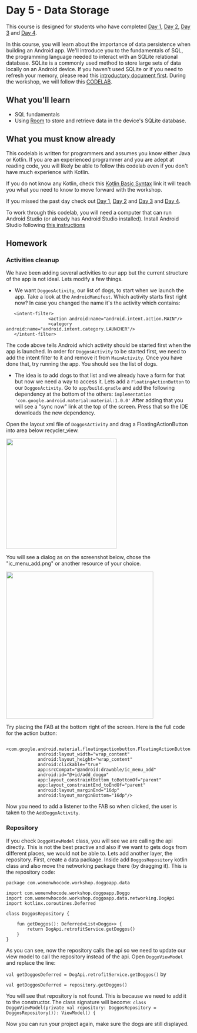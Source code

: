 # Day 5 - Data Storage

This course is designed for students who have completed [Day 1](https://github.com/WomenWhoCode/AndroidWorkshops_BCN/blob/master/Day1%20-%20Kotlin%20Basics/),  [Day 2](https://github.com/WomenWhoCode/AndroidWorkshops_BCN/blob/master/Day%202%20-%20Android%20Basics/),  [Day 3](https://github.com/WomenWhoCode/AndroidWorkshops_BCN/blob/master/Day%203%20-%20Multi%20Screen%20Apps/) and [Day 4](https://github.com/WomenWhoCode/AndroidWorkshops_BCN/blob/master/Day%204%20-%20Networking/).

In this course, you will learn about the importance of data persistence when building an Android app. We'll introduce you to the fundamentals of SQL, the programming language needed to interact with an SQLite relational database. SQLite is a commonly used method to store large sets of data locally on an Android device.
If you haven't used SQLite or if you need to refresh your memory, please read this [introductory document first](https://developer.android.com/courses/extras/sql-primer).
During the workshop, we will follow this [CODELAB](https://codelabs.developers.google.com/codelabs/android-room-with-a-view-kotlin/index.html?index=..%2F..index#0).
 

## What you'll learn

- SQL fundamentals
- Using [Room](https://developer.android.com/topic/libraries/architecture/room) to store and retrieve data in the device's SQLite database.

## What you must know already

This codelab is written for programmers and assumes you know either Java or Kotlin. If you are an experienced programmer and you are adept at reading code, you will likely be able to follow this codelab even if you don't have much experience with Kotlin.

If you do not know any Kotlin, check this [Kotlin Basic Syntax](https://kotlinlang.org/docs/reference/basic-syntax.html) link it will teach you what you need to know to move forward with the workshop. 

If you missed the past day check out [Day 1](https://github.com/WomenWhoCode/AndroidWorkshops_BCN/blob/master/Day1%20-%20Kotlin%20Basics/), [Day 2](https://github.com/WomenWhoCode/AndroidWorkshops_BCN/blob/master/Day%202%20-%20Android%20Basics/) and [Day 3](https://github.com/WomenWhoCode/AndroidWorkshops_BCN/blob/master/Day%203%20-%20Multi%20Screen%20Apps/) and [Day 4](https://github.com/WomenWhoCode/AndroidWorkshops_BCN/blob/master/Day%204%20-%20Networking/).

To work through this codelab, you will need a computer that can run Android Studio (or already has Android Studio installed). Install Android Studio following [this instructions](https://github.com/WomenWhoCode/AndroidWorkshops_BCN/blob/master/Installation.md)

## Homework
### Activities cleanup

We have been adding several activities to our app but the current structure of the app is not ideal. Lets modify a few things.
* We want `DoggosActivity`, our list of dogs, to start when we launch the app. Take a look at the `AndroidManifest`. Which activity starts first right now? In case you changed the name it's the activity which contains:
```
   <intent-filter>
                <action android:name="android.intent.action.MAIN"/>
                <category android:name="android.intent.category.LAUNCHER"/>
   </intent-filter>
```
The code above tells Android which activity should be started first when the app is launched. In order for `DoggosActivity` to be started first, we need to add the intent filter to it and remove it from `MainActivity`.
Once you have done that, try running the app. You should see the list of dogs. 
* The idea is to add dogs to that list and we already have a form for that but now we need a way to access it. Lets add a `FloatingActionButton` to our `DoggosActivity`.
Go to `app/build.gradle` and add the following dependency at the bottom of the others:
`implementation 'com.google.android.material:material:1.0.0'`
After adding that you will see a "sync now" link at the top of the screen. Press that so the IDE downloads the new dependency.

Open the layout xml file of `DoggosActivity` and drag a FloatingActionButton into area below recycler_view. 

<img src="https://user-images.githubusercontent.com/923280/61551389-5a927300-aa55-11e9-955c-17dea00bd1b9.png" width="300">

You will see a dialog as on the screenshot below, chose the "ic_menu_add.png" or another resource of your choice.

<img src="https://user-images.githubusercontent.com/923280/61550431-b4de0480-aa52-11e9-9006-0c2c9182a942.png" width="400">

Try placing the FAB at the bottom right of the screen.
Here is the full code for the action button:
```
  <com.google.android.material.floatingactionbutton.FloatingActionButton
            android:layout_width="wrap_content"
            android:layout_height="wrap_content"
            android:clickable="true"
            app:srcCompat="@android:drawable/ic_menu_add"
            android:id="@+id/add_doggo"
            app:layout_constraintBottom_toBottomOf="parent"
            app:layout_constraintEnd_toEndOf="parent"
            android:layout_marginEnd="16dp"
            android:layout_marginBottom="16dp"/>
```
Now you need to add a listener to the FAB so when clicked, the user is taken to the `AddDoggoActivity`.

### Repository
If you check `DoggoViewModel` class, you will see we are calling the api directly. This is not the best practive and also if we want to gets dogs from different places, we would not be able to. Lets add another layer, the repository.
First, create a data package. Inside add `DoggosRepository` kotlin class and also move the networking package there (by dragging it).
This is the repository code:
```
package com.womenwhocode.workshop.doggoapp.data

import com.womenwhocode.workshop.doggoapp.Doggo
import com.womenwhocode.workshop.doggoapp.data.networking.DogApi
import kotlinx.coroutines.Deferred

class DoggosRepository {

    fun getDoggos(): Deferred<List<Doggo>> {
        return DogApi.retrofitService.getDoggos()
    }
}
```
As you can see, now the repository calls the api so we need to update our view model to call the repository instead of the api. Open `DoggoViewModel` and replace the line:

`val getDoggosDeferred = DogApi.retrofitService.getDoggos()`
by

`val getDoggosDeferred = repository.getDoggos()`

You will see that repository is not found. This is because we need to add it to the constructor. The class signature will become:
`class DoggoViewModel(private val repository: DoggosRepository = DoggosRepository()): ViewModel() {`

Now you can run your project again, make sure the dogs are still displayed.

